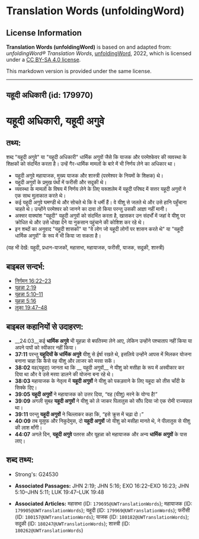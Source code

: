# Translation Words (unfoldingWord)

## License Information

**Translation Words (unfoldingWord)** is based on and adapted from: _unfoldingWord® Translation Words_, [unfoldingWord](https://unfoldingword.org/utw), 2022, which is licensed under a [CC BY-SA 4.0 license](https://creativecommons.org/licenses/by-sa/4.0/legalcode.en).

This markdown version is provided under the same license.



--------------------------------

## यहूदी अधिकारी (id: 179970)

यहूदी अधिकारी, यहूदी अगुवे
==========================

तथ्य:
-----

शब्द "यहूदी अगुवे" या "यहूदी अधिकारी" धार्मिक अगुवों जैसे कि याजक और परमेश्केवर की व्यवस्था के शिक्षकों को संदर्भित करता है। उन्हें गैर\-धार्मिक मामलों के बारे में भी निर्णय लेने का अधिकार था।

* यहूदी अगुवे महायाजक, मुख्य याजक और शास्त्री (परमेश्‍वर के नियमों के शिक्षक) थे।
* यहूदी अगुवों के प्रमुख पंथों में फरीसी और सदूकी थे।
* व्यवस्था के मामलों के विषय में निर्णय लेने के लिए यरूशलेम में यहूदी परिषद में सत्तर यहूदी अगुवों ने एक साथ मुलाकात करते थे।
* कई यहूदी अगुवे घमण्डी थे और सोचते थे कि वे धर्मी हैं। वे यीशु से जलते थे और उसे हानि पहुँचाना चाहते थे। उन्होंने परमेश्वर को जानने का दावा तो किया परन्तु उसकी आज्ञा नहीं मानी।
* अक्सर वाक्यांश "यहूदी" यहूदी अगुवों को संदर्भित करता है, खासकर उन संदर्भों में जहां वे यीशु पर क्रोधित थे और उसे धोखा देने या नुकसान पहुंचाने की कोशिश कर रहे थे।
* इन शब्दों का अनुवाद "यहूदी शासकों" या "वे लोग जो यहूदी लोगों पर शासन करते थे" या "यहूदी धार्मिक अगुवों" के रूप में भी किया जा सकता है।

(यह भी देखें: यहूदी, प्रधान\-याजकों, महासभा, महायाजक, फरीसी, याजक, सदूकी, शास्त्री)

बाइबल सन्दर्भ:
--------------

* [निर्गमन 16:22–23](https://ref.ly/Exod16:22-Exod16:23)
* [यूहन्ना 2:19](https://ref.ly/John2:19)
* [यूहन्ना 5:10–11](https://ref.ly/John5:10-John5:11)
* [यूहन्ना 5:16](https://ref.ly/John5:16)
* [लूका 19:47–48](https://ref.ly/Luke19:47-Luke19:48)

बाइबल कहानियों से उदाहरण:
-------------------------

* \_\_24:03\_\_कई **धार्मिक अगुवे** भी यूहन्ना से बपतिस्मा लेने आए, लेकिन उन्होंने पश्चाताप नहीं किया या अपने पापों को स्वीकार नहीं किया।
* **37:11** परन्तु **यहूदियों के धार्मिक अगुवे** यीशु से ईर्षा रखते थे, इसलिये उन्होंने आपस में मिलकर योजना बनाना चाहा कि कैसे वह यीशु और लाजर को मरवा सकें।
* **38:02** वह(यहूदा) जानता था कि \_\_ यहूदी अगुवों\_\_ ने यीशु को मसीहा के रूप में अस्वीकार कर दिया था और वे उसे मरवा डालने की योजना बना रहे थे।
* **38:03** महायाजक के नेतृत्व में **यहूदी अगुवों** ने यीशु को पकड़वाने के लिए यहूदा को तीस चाँदी के सिक्के दिए।
* **39:05** **यहूदी अगुवों** ने महायाजक को उत्तर दिया, “वह (यीशु) मरने के योग्य है!”
* **39:09** अगली सुबह **यहूदी अगुवों** ने यीशु को ले जाकर पिलातुस को सौंप दिया जो एक रोमी राज्यपाल था।
* **39:11** परन्तु **यहूदी अगुवों** ने चिल्लाकर कहा कि, “इसे क्रूस में चढ़ा दो।”
* **40:09** तब यूसुफ और निकुदेमुस, दो **यहूदी अगुवों** जो यीशु को मसीहा मानते थे, ने पीलातुस से यीशु की लाश माँगी।
* **44:07** अगले दिन, **यहूदी अगुवे** पतरस और यूहन्ना को महायाजक और अन्य **धार्मिक अगुवों** के पास लाए।

शब्द तथ्य:
----------

* Strong's: G24530

* **Associated Passages:** JHN 2:19; JHN 5:16; EXO 16:22–EXO 16:23; JHN 5:10–JHN 5:11; LUK 19:47–LUK 19:48
* **Associated Articles:** महासभा (ID: `179695@UWTranslationWords`); महायाजक (ID: `179905@UWTranslationWords`); यहूदी (ID: `179969@UWTranslationWords`); फरीसी (ID: `180157@UWTranslationWords`); याजक (ID: `180182@UWTranslationWords`); सदूकी (ID: `180247@UWTranslationWords`); शास्त्री (ID: `180262@UWTranslationWords`)

